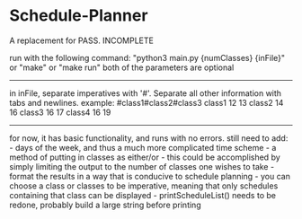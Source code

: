 # Schedule-Planner
A replacement for PASS.
INCOMPLETE

run with the following command: "python3 main.py {numClasses} {inFile}" or "make" or "make run"
both of the parameters are optional

--------
in inFile, separate imperatives with '#'. Separate all other information with tabs and newlines. example:
#class1#class2#class3
class1	12	13
class2	14	16
class3	16	17
class4	16	19

--------

for now, it has basic functionality, and runs with no errors.
still need to add:
	- days of the week, and thus a much more complicated time scheme
	- a method of putting in classes as either/or - this could be accomplished by simply limiting the output to the number of classes one wishes to take
	- format the results in a way that is conducive to schedule planning
		- you can choose a class or classes to be imperative, meaning that only schedules containing that class can be displayed
	- printScheduleList() needs to be redone, probably build a large string before printing

